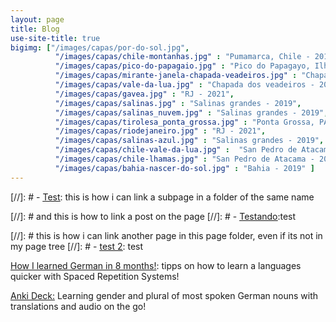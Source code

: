 ```yaml
---
layout: page
title: Blog
use-site-title: true
bigimg: ["/images/capas/por-do-sol.jpg",
          "/images/capas/chile-montanhas.jpg" : "Pumamarca, Chile - 2019",
          "/images/capas/pico-do-papagaio.jpg" : "Pico do Papagayo, Ilha Grande, RJ - 2021",
          "/images/capas/mirante-janela-chapada-veadeiros.jpg" : "Chapada dos veadeiros - 2021",
          "/images/capas/vale-da-lua.jpg" : "Chapada dos veadeiros - 2021",
          "/images/capas/gavea.jpg" : "RJ - 2021",
          "/images/capas/salinas.jpg" : "Salinas grandes - 2019",
          "/images/capas/salinas_nuvem.jpg" : "Salinas grandes - 2019",
          "/images/capas/tirolesa_ponta_grossa.jpg" : "Ponta Grossa, PA - 2021",
          "/images/capas/riodejaneiro.jpg" : "RJ - 2021",
          "/images/capas/salinas-azul.jpg" : "Salinas grandes - 2019",
          "/images/capas/chile-vale-da-lua.jpg" :  "San Pedro de Atacama - 2019",
          "/images/capas/chile-lhamas.jpg" : "San Pedro de Atacama - 2019",
          "/images/capas/bahia-nascer-do-sol.jpg" : "Bahia - 2019" ]
---
```

 

[//]: # - [<u>Test</u>](blog-post): this is how i can link a subpage in a folder of the same name

[//]: # and this is how to link a post on the page
[//]: # - [<u>Testando</u>](../_posts/2020-02-26-flake-it-till-you-make-it.md):test

[//]: # this is how i can link another page in this page folder, even if its not in my page tree
[//]: # - [<u>test 2</u>](books): test


[How I learned German in 8 months!](german): tipps on how to learn a languages quicker with Spaced Repetition Systems!


[Anki Deck:](anki_deck) Learning gender and plural of most spoken German nouns with translations and audio on the go!
